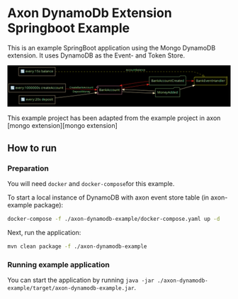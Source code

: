 # Axon DynamoDb Extension Springboot Example

This is an example SpringBoot application using the Mongo DynamoDB extension. It uses DynamoDB as the Event- and Token Store.

![overview](application-overview.png)

This example project has been adapted from the example project in axon [mongo extension][mongo extension]

## How to run

### Preparation

You will need `docker` and `docker-compose`for this example.

To start a local instance of DynamoDB with axon event store table (in axon-example package): 

```bash
docker-compose -f ./axon-dynamodb-example/docker-compose.yaml up -d  
```

Next, run the application:

```bash
mvn clean package -f ./axon-dynamodb-example
```

### Running example application

You can start the application by running `java -jar ./axon-dynamodb-example/target/axon-dynamodb-example.jar`.

